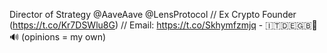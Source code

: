 Director of Strategy @AaveAave @LensProtocol // Ex Crypto Founder (https://t.co/Kr7DSWlu8G) // Email: https://t.co/Skhymfzmjq - 🇮🇹🇩🇪🇬🇧🦇🔊 (opinions = my own)